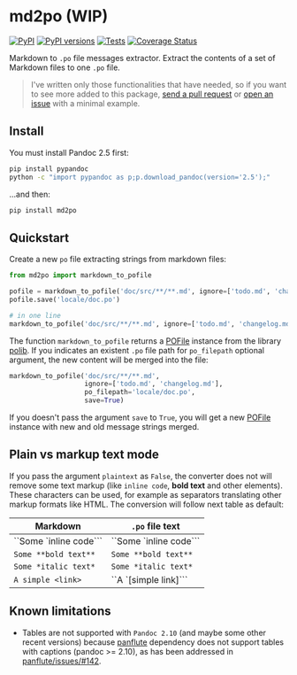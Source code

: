 # md2po (WIP)

[![PyPI](https://img.shields.io/pypi/v/md2po)](https://pypi.org/project/md2po/) [![PyPI versions](https://img.shields.io/pypi/pyversions/md2po)](https://pypi.org/project/md2po/) [![Tests](https://img.shields.io/travis/mondeja/md2po?label=tests)](https://travis-ci.com/github/mondeja/md2po) [![Coverage Status](https://coveralls.io/repos/github/mondeja/md2po/badge.svg)](https://coveralls.io/github/mondeja/md2po)

Markdown to `.po` file messages extractor. Extract the contents of a set of Markdown files to one `.po` file.

> I've written only those functionalities that have needed, so if you want to see more added to this package, [send a pull request](https://github.com/mondeja/md2po/pulls) or [open an issue](https://github.com/mondeja/md2po/issues/new) with a minimal example.

## Install

You must install Pandoc 2.5 first:

```bash
pip install pypandoc
python -c "import pypandoc as p;p.download_pandoc(version='2.5');"
```

...and then:

```bash
pip install md2po
```

## Quickstart

Create a new `po` file extracting strings from markdown files:

```python
from md2po import markdown_to_pofile

pofile = markdown_to_pofile('doc/src/**/**.md', ignore=['todo.md', 'changelog.md'])
pofile.save('locale/doc.po')

# in one line
markdown_to_pofile('doc/src/**/**.md', ignore=['todo.md', 'changelog.md']).save('locale/doc.po')
```

The function `markdown_to_pofile` returns a [POFile](https://polib.readthedocs.io/en/latest/api.html#polib.POFile) instance from the library [polib](https://polib.readthedocs.io/en/latest). If you indicates an existent `.po` file path for `po_filepath` optional argument, the new content will be merged into the file:

```python
markdown_to_pofile('doc/src/**/**.md',
                   ignore=['todo.md', 'changelog.md'],
                   po_filepath='locale/doc.po',
                   save=True)
```

If you doesn't pass the argument `save` to `True`, you will get a new [POFile](https://polib.readthedocs.io/en/latest/api.html#polib.POFile) instance with new and old message strings merged.

## Plain vs markup text mode

If you pass the argument `plaintext` as `False`, the converter does not will remove some text markup (like `inline code`, **bold text** and other elements). These characters can be used, for example as separators translating other markup formats like HTML. The conversion will follow next table as default:

| **Markdown**             | **`.po` file text**      |
|--------------------------|--------------------------|
| ``Some `inline code```   | ``Some `inline code```   |
| ``Some **bold text**``   | ``Some **bold text**``   |
| ``Some *italic text*``   | ``Some *italic text*``   |
| ``A simple <link>``      | ``A `[simple link]```    |

## Known limitations

- Tables are not supported with `Pandoc 2.10` (and maybe some other recent versions) because [panflute](https://github.com/sergiocorreia/panflute) dependency does not support tables with captions (pandoc >= 2.10), as has been addressed in [panflute/issues/#142](https://github.com/sergiocorreia/panflute/issues/142).
